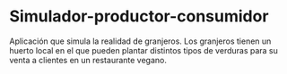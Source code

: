 # Simulador-productor-consumidor
Aplicación que simula la realidad de granjeros. Los granjeros tienen un huerto local en el que pueden plantar distintos tipos de verduras para su venta a clientes en un restaurante vegano.
